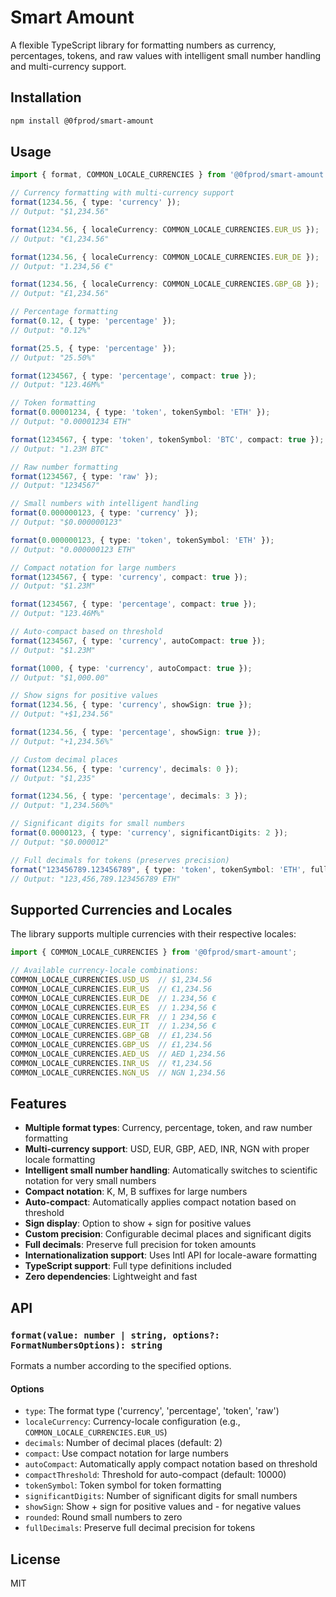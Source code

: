 # Smart Amount

A flexible TypeScript library for formatting numbers as currency, percentages, tokens, and raw values with intelligent small number handling and multi-currency support.

## Installation

```bash
npm install @0fprod/smart-amount
```

## Usage

```typescript
import { format, COMMON_LOCALE_CURRENCIES } from '@0fprod/smart-amount';

// Currency formatting with multi-currency support
format(1234.56, { type: 'currency' });
// Output: "$1,234.56"

format(1234.56, { localeCurrency: COMMON_LOCALE_CURRENCIES.EUR_US });
// Output: "€1,234.56"

format(1234.56, { localeCurrency: COMMON_LOCALE_CURRENCIES.EUR_DE });
// Output: "1.234,56 €"

format(1234.56, { localeCurrency: COMMON_LOCALE_CURRENCIES.GBP_GB });
// Output: "£1,234.56"

// Percentage formatting
format(0.12, { type: 'percentage' });
// Output: "0.12%"

format(25.5, { type: 'percentage' });
// Output: "25.50%"

format(1234567, { type: 'percentage', compact: true });
// Output: "123.46M%"

// Token formatting
format(0.00001234, { type: 'token', tokenSymbol: 'ETH' });
// Output: "0.00001234 ETH"

format(1234567, { type: 'token', tokenSymbol: 'BTC', compact: true });
// Output: "1.23M BTC"

// Raw number formatting
format(1234567, { type: 'raw' });
// Output: "1234567"

// Small numbers with intelligent handling
format(0.000000123, { type: 'currency' });
// Output: "$0.000000123"

format(0.000000123, { type: 'token', tokenSymbol: 'ETH' });
// Output: "0.000000123 ETH"

// Compact notation for large numbers
format(1234567, { type: 'currency', compact: true });
// Output: "$1.23M"

format(1234567, { type: 'percentage', compact: true });
// Output: "123.46M%"

// Auto-compact based on threshold
format(1234567, { type: 'currency', autoCompact: true });
// Output: "$1.23M"

format(1000, { type: 'currency', autoCompact: true });
// Output: "$1,000.00"

// Show signs for positive values
format(1234.56, { type: 'currency', showSign: true });
// Output: "+$1,234.56"

format(1234.56, { type: 'percentage', showSign: true });
// Output: "+1,234.56%"

// Custom decimal places
format(1234.56, { type: 'currency', decimals: 0 });
// Output: "$1,235"

format(1234.56, { type: 'percentage', decimals: 3 });
// Output: "1,234.560%"

// Significant digits for small numbers
format(0.0000123, { type: 'currency', significantDigits: 2 });
// Output: "$0.000012"

// Full decimals for tokens (preserves precision)
format("123456789.123456789", { type: 'token', tokenSymbol: 'ETH', fullDecimals: true });
// Output: "123,456,789.123456789 ETH"
```

## Supported Currencies and Locales

The library supports multiple currencies with their respective locales:

```typescript
import { COMMON_LOCALE_CURRENCIES } from '@0fprod/smart-amount';

// Available currency-locale combinations:
COMMON_LOCALE_CURRENCIES.USD_US  // $1,234.56
COMMON_LOCALE_CURRENCIES.EUR_US  // €1,234.56
COMMON_LOCALE_CURRENCIES.EUR_DE  // 1.234,56 €
COMMON_LOCALE_CURRENCIES.EUR_ES  // 1.234,56 €
COMMON_LOCALE_CURRENCIES.EUR_FR  // 1 234,56 €
COMMON_LOCALE_CURRENCIES.EUR_IT  // 1.234,56 €
COMMON_LOCALE_CURRENCIES.GBP_GB  // £1,234.56
COMMON_LOCALE_CURRENCIES.GBP_US  // £1,234.56
COMMON_LOCALE_CURRENCIES.AED_US  // AED 1,234.56
COMMON_LOCALE_CURRENCIES.INR_US  // ₹1,234.56
COMMON_LOCALE_CURRENCIES.NGN_US  // NGN 1,234.56
```

## Features

- **Multiple format types**: Currency, percentage, token, and raw number formatting
- **Multi-currency support**: USD, EUR, GBP, AED, INR, NGN with proper locale formatting
- **Intelligent small number handling**: Automatically switches to scientific notation for very small numbers
- **Compact notation**: K, M, B suffixes for large numbers
- **Auto-compact**: Automatically applies compact notation based on threshold
- **Sign display**: Option to show + sign for positive values
- **Custom precision**: Configurable decimal places and significant digits
- **Full decimals**: Preserve full precision for token amounts
- **Internationalization support**: Uses Intl API for locale-aware formatting
- **TypeScript support**: Full type definitions included
- **Zero dependencies**: Lightweight and fast

## API

### `format(value: number | string, options?: FormatNumbersOptions): string`

Formats a number according to the specified options.

#### Options

- `type`: The format type ('currency', 'percentage', 'token', 'raw')
- `localeCurrency`: Currency-locale configuration (e.g., `COMMON_LOCALE_CURRENCIES.EUR_US`)
- `decimals`: Number of decimal places (default: 2)
- `compact`: Use compact notation for large numbers
- `autoCompact`: Automatically apply compact notation based on threshold
- `compactThreshold`: Threshold for auto-compact (default: 10000)
- `tokenSymbol`: Token symbol for token formatting
- `significantDigits`: Number of significant digits for small numbers
- `showSign`: Show + sign for positive values and - for negative values
- `rounded`: Round small numbers to zero
- `fullDecimals`: Preserve full decimal precision for tokens

## License

MIT 